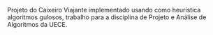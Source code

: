 Projeto do Caixeiro Viajante implementado usando como heurística algoritmos gulosos, trabalho para a disciplina de Projeto e Análise de Algoritmos da UECE.